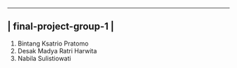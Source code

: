 --------------------------------------
|      final-project-group-1         |
--------------------------------------                                    
1. Bintang Ksatrio Pratomo            
2. Desak Madya Ratri Harwita
3. Nabila Sulistiowati
